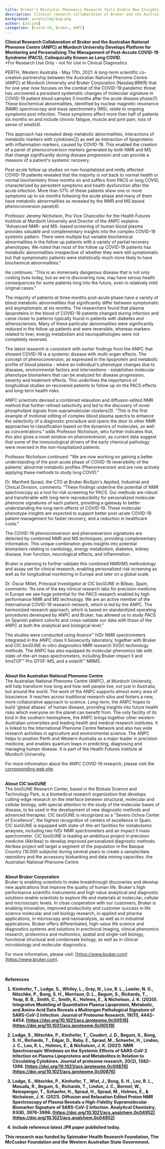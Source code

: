 ```yaml
---
title: Bruker's Molecular Phenomics Research Tools Enable New Insights into Long COVID and its Post-Infection Disease Effects
description: Clinical research collaboration of Bruker and the Australian National Phenome Centre (ANPC) at Murdoch University develops platform for Post-Acute COVID-19 Syndrome (PACS), colloquially known as long COVID.
background: assets/img/bug.png
author: [Julien]
categories: [Covid-19, Bruker, ANPC]
---
```


<strong>Clinical Research Collaboration of Bruker and the Australian National Phenome Centre (ANPC) at Murdoch University Develops Platform for Monitoring and Personalizing The Management of Post-Accute COVID-19 Syndrome (PACS), Colloquically Known as Long COVID.<br /></strong>
\*For Research Use Only - not for Use in Clinical Diagnostics

PERTH, Western Australia - May 17th, 2021: A long-term scientific co-creation partnership between the Australian National Phenome Centre (ANPC) at Murdoch University and Bruker Corporation (Nasdaq:BRKR) that for one year now focuses on the combat of the COVID-19 pandemic threat has uncovered a persistent systematic changes of molecular signature in COVID-19 patient blood samples 3 months after the acute disease phase(1). These biochemical abnormalities, identified by nuclear magnetic resonance (NMR) spectroscopy and mass spectrometry (MS), relate to ongoing symptoms post infection. These symptoms affect more than half of patients six months on and include chronic fatigue, muscle and joint pain, loss of sense of smell(4).

This approach has revealed deep metabolic abnormalities, interactions of metabolic markers with cytokines(2) as well as interaction of lipoproteins with inflammation markers, caused by COVID-19. This enabled the creation of a panel of phenoconversion markers generated by both NMR and MS that change significantly during disease progression and can provide a measure of a patient's systemic recovery.

Post-acute follow up studies on non-hospitalized and midly affected COVID-19 patients revealed that the majority is not back to normal health or normal biochemistry three months on and suffers from PACS or long COVID, characterized by persistent symptoms and health dysfunction after the acute infection. More than 57% of these patients show one or more symptoms up to six months follwoing the acute phase and many of them have metabolic abnormalities as revealed by the NMR and MS based phenoconversion panel(4).

Professor Jeremy Nicholson, Pro Vice Chancellor for the Health Futures Institute at Murdoch University and Director of the ANPC explains: "Advanced NMR- and MS- based screening of human blood plasma provides valuable and complementary insights into the complex COVID-19 systemic pattern. There were multiple but variable biochemical abnormalities in the follow up patients with a variety of partial recovery phenotypes. We noted that most of the follow up COVID-19 patients has metabolic abnormalities irrespective of whether they were still symptomatic but that symptomatic patients were statistically much more likely to have biochemical abnormalities."

He continues: "This is an immensely dangerous disease that is not only costing lives today, but as we're discovering now, may have serous health consequences for some patients long into the future, even in relatively mild original cases."

The majority of patients at three months post-acute phase have a variety of blood metabolic abnormalities that significantly differ between symptomatic and asymptomatic at six months. The researchers found that plasma lipoproteins in the blood of COVID-19 patients changed during infection and came closer to patterns typically found in patients with diabetes and atherosclerosis. Many of these particular abnormalities were significantly reduced in the follow up patients and were reversible, whereas markers related to liver, energy metabolism and neuropathologies were not completely reversed.

The latest research is consistent with earlier findings from the ANPC that showed COVID-19 is a systemic disease with multi-organ effects. The concept of phenoconversion, as expressed in the lipoprotein and metabolic profile of blood plasma - where an individual's phenotype changes due to diseases, environmental factors and interventions - establishes molecular phenotype biomarkers that can be analyzed for disease progression, severity and treatment effects. This underlines the importance of longitudinal studies on recovered patients to follow up on the PACS effects and long-term health risks.

ANPC scientists devised a combined relaxation and diffusion edited NMR method that further refined selectivity and led to the discovery of novel phospholipid signals from supramolecular clusters(3). "This is the first example of motional editing of complex blood plasma spectra to enhance the selectivity of a diagnostic procedure and opens the door to other NMR approaches to classification based on the dynamics of molecules, as well as concentrations." adds Professor Nicholson, who further indicates that, this also gives a novel window on phenoreversion, as current data suggest that some of the immunological drivers of the early chemical pathology were reversed in the non-hospitalized patients.

Professor Nicholson continued: "We are now working on gaining a better understanding of the post-acute phase of COVID-19 reversibility of the patients' abnormal metabolic profiles (Phenoreversion) and are now actively applying these methods to study long COVID."

Dr. Manfred Spraul, the CTO at Bruker BioSpin's Applied, Industrial and Clinical Division, comments: "These findings underline the potential of NMR spectroscopy as a tool for risk screening for PACS. Our methods are robust and transferable with long-term reproducibility for personalized molecular phenome signatures of each patient, providing a gateway to better understanding the long-term effects of COVID-19. These molecular phenotype insights are expected to support better post-acute COVID-19 patient management for faster recovery, and a reduction in healthcare costs."

The COVID-19 phenoconversion and phenoreversion signatures are detected by combined NMR and MS techniques, providing complementary information. This unique combination gives insights into potential biomarkers relating to cardiology, energy metabolism, diabetes, kidney disease, liver function, neurological effects, and inflammation.

Bruker is planning to further validate this combined NMR/MS methodology and assay set for clinical research, enabling personalized risk screening as well as for longitudinal monitoring in Europe and later on a global scale.

Dr. Óscar Millet, Principal Investigator at CIC bioGUNE in Bilbao, Spain, comments: “As one of the key clinical research labs for precision medicine in Europe we see huge potential for the PACS research enabled by high performance NMR and MS technology. We are an active member of the International COVID-19 research network, which is led by the ANPC. The harmonized research approach, which is based on standardized operating procedures developed by ANPC and Bruker, has allowed us to study PACS on Spanish patient cohorts and cross-validate our data with those of the ANPC at both the analytical and biological level.”

The studies were conducted using Avance™ IVDr NMR spectrometers integrated in the ANPC class II biosecurity laboratory, together with Bruker and CIC bioGUNE in-vitro diagnostics NMR research (IVDr) technology methods. The ANPC has also equipped its molecular phenomics lab with state-of-the-art mass spectrometers, including Bruker impact II and timsTOF™ Pro QTOF-MS, and a solariX™ MRMS.

<strong><br />About the Australian National Phenome Centre<br /></strong>
The Australian National Phenome Centre (ANPC), at Murdoch University, will help transform how long and how well people live, not just in Australia, but around the world. The work of the ANPC supports almost every area of bioscience. It reaches across traditional research silos and fosters a new, more collaborative approach to science. Long-term, the ANPC hopes to build 'global atlases' of human disease, providing insights into future health risks which everyone on the planet can benefit from. The only facility of its kind in the southern hemisphere, the ANPC brings together other western Australian universities and leading health and medical research institutes. It is linked to the International Phenome Centre Network and also has wide research activities in agriculture and environmental science. The ANPC helps to position Perth and Western Australia as a major leader in precision medicine, and enables quantum leaps in predicting, diagnosing and managing human disease. It is part of the Health Futures Institute at Murdoch University.

For more information about the ANPC COVID-19 research, please visit the [corresponding web site](https://www.murdoch.edu.au/research/anpc).

<strong><br />About CIC bioGUNE<br /></strong>
The bioGUNE Research Center, based in the Bizkaia Science and Technology Park, is a biomedical research organization that develops cutting-edge research on the interface between structural, molecular and cellular biology, with special attention to the study of the molecular bases of disease, to be used in the development of new diagnostic methods and advanced therapies. CIC bioGUNE is recognized as a "Severo Ochoa Center of Excellence", the highest recognition of centers of excellence in Spain. CIC bioGUNE is equipped with state-of-the-art facilities for metabolomic analyses, including two IVDr NMR spectrometers and an Impact II mass spectrometer. CIC bioGUNE is leading an ambitious project in precision medicine (Akribea) to develop improved personalized diagnostic methods. Akribea project will target a segment of the population in the Basque Country (10.000 subjects) during several years to create a sample/data repository and the accessory biobanking and data mining capacities.
the Australian National Phenome Centre

<strong><br />About Bruker Corporation<br /></strong>
Bruker is enabling scientists to make breakthrough discoveries and develop new applications that improve the quality of human life. Bruker's high performance scientific instruments and high value analytical and diagnostic solutions enable scientists to explore life and materials at molecular, cellular and microscopic levels. In close cooperation with our customers, Bruker is enabling innovation, improved productivity and customer success in life science molecular and cell biology research, in applied and pharma applications, in microscopy and nanoanalysis, as well as in industrial applications. Bruker offers differentiated, high-value life science and diagnostics systems and solutions in preclinical imaging, clinical phenomics research, proteomics and multiomics, spatial and single-cell biology, functional structural and condensate biology, as well as in clinical microbiology and molecular diagnostics.

For more information, please visit: [https://www.bruker.com](https://www.bruker.com).

<strong><br /><br />References<br />

1. Kimhofer, T., Lodge, S., Whiley, L., Gray, N., Loo, R. L., Lawler, N. G., Nitschke, P., Bong, S. H., Morrison, D. L., Begum, S., Richards, T., Yeap, B. B., Smith, C., Smith, K., Holmes, E., & Nicholson, J. K. (2020). Integrative Modeling of Quantitative Plasma Lipoprotein, Metabolic, and Amino Acid Data Reveals a Multiorgan Pathological Signature of SARS-CoV-2 Infection. Journal of Proteome Research, 19(11), 4442–4454. [https://doi.org/10.1021/acs.jproteome.0c00519](https://doi.org/10.1021/acs.jproteome.0c00519)

2. Lodge, S., Nitschke, P., Kimhofer, T., Coudert, J. D., Begum, S., Bong, S. H., Richards, T., Edgar, D., Raby, E., Spraul, M., Schaefer, H., Lindon, J. C., Loo, R. L., Holmes, E., & Nicholson, J. K. (2021). NMR Spectroscopic Windows on the Systemic Effects of SARS-CoV-2 Infection on Plasma Lipoproteins and Metabolites in Relation to Circulating Cytokines. Journal of proteome research, 20(2), 1382–1396. [https://doi.org/10.1021/acs.jproteome.0c00876](https://doi.org/10.1021/acs.jproteome.0c00876)

3. Lodge, S., Nitschke, P., Kimhofer, T., Wist, J., Bong, S. H., Loo, R. L., Masuda, R., Begum, S., Richards, T., Lindon, J. C., Bermel, W., Reinsperger, T., Schaefer, H., Spraul, H., Spraul, M., Holmes, E., & Nicholson, J. K. (2021). Diffusion and Relaxation Edited Proton NMR Spectroscopy of Plasma Reveals a High-Fidelity Supramolecular Biomarker Signature of SARS-CoV-2 Infection. Analytical Chemistry, 93(8), 3976-3986. [https://doi.org/10.1021/acs.analchem.0c04952](https://doi.org/10.1021/acs.analchem.0c04952)

4. Include reference latest JPR paper published today.

This research was funded by Spinnaker Health Research Foundation, The McCusker Foundation and the Western Australian State Government.

